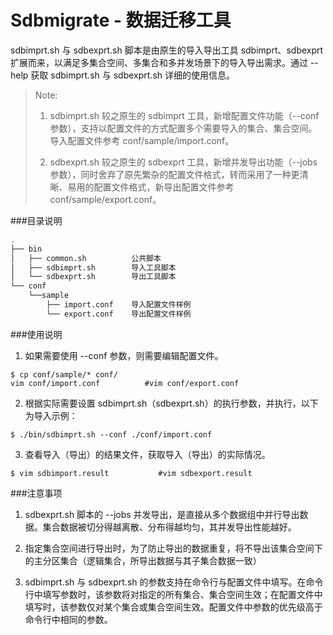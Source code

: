 Sdbmigrate - 数据迁移工具
==========================================

sdbimprt.sh 与 sdbexprt.sh 脚本是由原生的导入导出工具 sdbimprt、sdbexprt 扩展而来，以满足多集合空间、多集合和多并发场景下的导入导出需求。通过 --help 获取 sdbimprt.sh 与 sdbexprt.sh 详细的使用信息。

> Note:
>
> 1. sdbimprt.sh 较之原生的 sdbimprt 工具，新增配置文件功能（--conf 参数），支持以配置文件的方式配置多个需要导入的集合、集合空间。导入配置文件参考 conf/sample/import.conf。
>
> 2. sdbexprt.sh 较之原生的 sdbexprt 工具，新增并发导出功能（--jobs 参数），同时舍弃了原先繁杂的配置文件格式，转而采用了一种更清晰、易用的配置文件格式，新导出配置文件参考 conf/sample/export.conf。

###目录说明

```sh
.
├── bin
│   ├── common.sh          公共脚本
│   ├── sdbimprt.sh        导入工具脚本
│   └── sdbexprt.sh        导出工具脚本
└── conf
    └──sample
        ├── import.conf    导入配置文件样例
        └── export.conf    导出配置文件样例
```

###使用说明

1. 如果需要使用 --conf 参数，则需要编辑配置文件。

 ```lang-bash
 $ cp conf/sample/* conf/
 vim conf/import.conf          #vim conf/export.conf
 ```

2. 根据实际需要设置 sdbimprt.sh（sdbexprt.sh）的执行参数，并执行，以下为导入示例：

 ```lang-bash
 $ ./bin/sdbimprt.sh --conf ./conf/import.conf
 ```

3. 查看导入（导出）的结果文件，获取导入（导出）的实际情况。

 ```lang-bash
 $ vim sdbimport.result           #vim sdbexport.result
 ```

###注意事项

1. sdbexprt.sh 脚本的 --jobs 并发导出，是直接从多个数据组中并行导出数据。集合数据被切分得越离散、分布得越均匀，其并发导出性能越好。

2. 指定集合空间进行导出时，为了防止导出的数据重复，将不导出该集合空间下的主分区集合（逻辑集合，所导出数据与其子集合数据一致）

3. sdbimprt.sh 与 sdbexprt.sh 的参数支持在命令行与配置文件中填写。在命令行中填写参数时，该参数将对指定的所有集合、集合空间生效；在配置文件中填写时，该参数仅对某个集合或集合空间生效。配置文件中参数的优先级高于命令行中相同的参数。